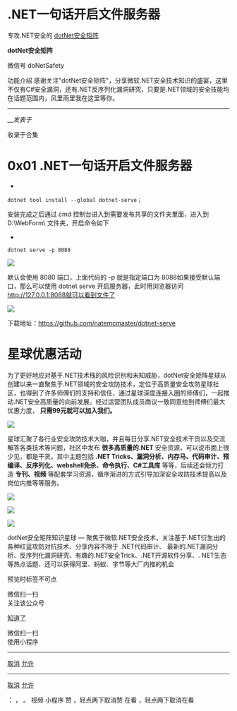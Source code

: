 #  .NET一句话开启文件服务器

专攻.NET安全的  [ dotNet安全矩阵 ](javascript:void\(0\);)

**dotNet安全矩阵** ![]()

微信号 doNetSafety

功能介绍
感谢关注"dotNet安全矩阵"，分享微软.NET安全技术知识的盛宴，这里不仅有C#安全漏洞，还有.NET反序列化漏洞研究，只要是.NET领域的安全技能均在话题范围内，风里雨里我在这里等你。

____

___发表于_

收录于合集

# 0x01 .NET一句话开启文件服务器

  * 

    
    
    dotnet tool install --global dotnet-serve；

安装完成之后通过 cmd 控制台进入到需要发布共享的文件夹里面，进入到 D:\WebForm\ 文件夹，开启命令如下

  * 

    
    
    dotnet serve -p 8088

![](http://hk-proxy.gitwarp.com/https://raw.githubusercontent.com/tuchuang9/tc1/refs/heads/main/public/20230217092544.png)

默认会使用 8080 端口，上面代码的 -p 就是指定端口为 8088如果接受默认端口，那么可以使用 dotnet serve 开启服务器，此时用浏览器访问
http://127.0.0.1:8088就可以看到文件了

![](http://hk-proxy.gitwarp.com/https://raw.githubusercontent.com/tuchuang9/tc1/refs/heads/main/public/20230217092550.png)

下载地址：https://github.com/natemcmaster/dotnet-serve

# 星球优惠活动

为了更好地应对基于.NET技术栈的风险识别和未知威胁，dotNet安全矩阵星球从创建以来一直聚焦于.NET领域的安全攻防技术，定位于高质量安全攻防星球社区，也得到了许多师傅们的支持和信任，通过星球深度连接入圈的师傅们，一起推动.NET安全高质量的向前发展。经过运营团队成员商议一致同意给到师傅们最大优惠力度，
**只需99元就可以加入我们。**

![](http://hk-proxy.gitwarp.com/https://raw.githubusercontent.com/tuchuang9/tc1/refs/heads/main/public/20230217092551.png)

星球汇聚了各行业安全攻防技术大咖，并且每日分享.NET安全技术干货以及交流解答各类技术等问题，社区中发布 **很多高质量的.NET**
安全资源，可以说市面上很少见，都是干货。其中主题包括 **.NET
Tricks、漏洞分析、内存马、代码审计、预编译、反序列化、webshell免杀、命令执行、C#工具库** 等等，后续还会倾力打造 **专刊、视频**
等配套学习资源，循序渐进的方式引导加深安全攻防技术提高以及岗位内推等等服务。  

![](http://hk-proxy.gitwarp.com/https://raw.githubusercontent.com/tuchuang9/tc1/refs/heads/main/public/20230217092553.png)

![](http://hk-proxy.gitwarp.com/https://raw.githubusercontent.com/tuchuang9/tc1/refs/heads/main/public/20230217092555.png)

![](http://hk-proxy.gitwarp.com/https://raw.githubusercontent.com/tuchuang9/tc1/refs/heads/main/public/20230217092556.png)

dotNet安全矩阵知识星球 — 聚焦于微软.NET安全技术，关注基于.NET衍生出的各种红蓝攻防对抗技术、分享内容不限于 .NET代码审计、
最新的.NET漏洞分析、反序列化漏洞研究、有趣的.NET安全Trick、.NET开源软件分享、.
NET生态等热点话题、还可以获得阿里、蚂蚁、字节等大厂内推的机会

预览时标签不可点

微信扫一扫  
关注该公众号

[知道了](javascript:;)

微信扫一扫  
使用小程序

****

[取消](javascript:void\(0\);) [允许](javascript:void\(0\);)

****

[取消](javascript:void\(0\);) [允许](javascript:void\(0\);)

： ， 。   视频 小程序 赞 ，轻点两下取消赞 在看 ，轻点两下取消在看

